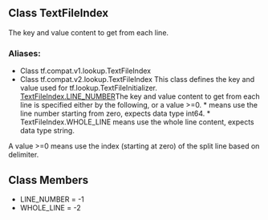 ## Class TextFileIndex
The key and value content to get from each line.
### Aliases:
- Class tf.compat.v1.lookup.TextFileIndex
- Class tf.compat.v2.lookup.TextFileIndex
This class defines the key and value used for tf.lookup.TextFileInitializer.
[TextFileIndex.LINE_NUMBER](https://tensorflow.google.cn/api_docs/python/tf/lookup/TextFileIndex#LINE_NUMBER)The key and value content to get from each line is specified either by the following, or a value >=0. *  means use the line number starting from zero, expects data type int64. * TextFileIndex.WHOLE_LINE means use the whole line content, expects data type string.

A value >=0 means use the index (starting at zero) of the split line based on delimiter.
## Class Members
- LINE_NUMBER = -1
- WHOLE_LINE = -2

